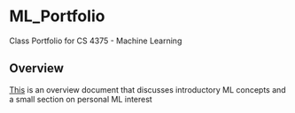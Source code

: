 # ML_Portfolio
Class Portfolio for CS 4375 - Machine Learning

## Overview
[This](Overview_of_ML.pdf) is an overview document that discusses introductory ML concepts and a small section on personal ML interest
